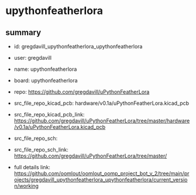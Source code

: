 # upythonfeatherlora
 
## summary 
* id: gregdavill_upythonfeatherlora_upythonfeatherlora
* user: gregdavill
* name: upythonfeatherlora
* board: upythonfeatherlora
* repo: https://github.com/gregdavill/uPythonFeatherLora
* src_file_repo_kicad_pcb: hardware/v0.1a/uPythonFeatherLora.kicad_pcb
* src_file_repo_kicad_pcb_link: https://github.com/gregdavill/uPythonFeatherLora/tree/master/hardware/v0.1a/uPythonFeatherLora.kicad_pcb


* src_file_repo_sch: 
* src_file_repo_sch_link: https://github.com/gregdavill/uPythonFeatherLora/tree/master/
* full details link: https://github.com/oomlout/oomlout_oomp_project_bot_v_2/tree/main/projects/gregdavill_upythonfeatherlora_upythonfeatherlora/current_version/working  






